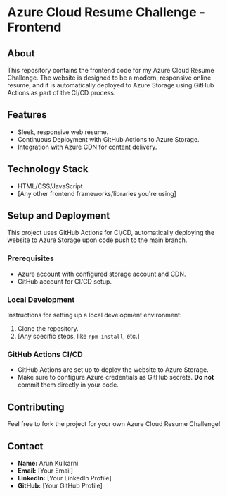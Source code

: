 # Azure Cloud Resume Challenge - Frontend

## About
This repository contains the frontend code for my Azure Cloud Resume Challenge. The website is designed to be a modern, responsive online resume, and it is automatically deployed to Azure Storage using GitHub Actions as part of the CI/CD process.

## Features
- Sleek, responsive web resume.
- Continuous Deployment with GitHub Actions to Azure Storage.
- Integration with Azure CDN for content delivery.

## Technology Stack
- HTML/CSS/JavaScript
- [Any other frontend frameworks/libraries you're using]

## Setup and Deployment
This project uses GitHub Actions for CI/CD, automatically deploying the website to Azure Storage upon code push to the main branch.

### Prerequisites
- Azure account with configured storage account and CDN.
- GitHub account for CI/CD setup.

### Local Development
Instructions for setting up a local development environment:
1. Clone the repository.
2. [Any specific steps, like `npm install`, etc.]

### GitHub Actions CI/CD
- GitHub Actions are set up to deploy the website to Azure Storage.
- Make sure to configure Azure credentials as GitHub secrets. **Do not** commit them directly in your code.

## Contributing
Feel free to fork the project for your own Azure Cloud Resume Challenge!

## Contact
- **Name:** Arun Kulkarni
- **Email:** [Your Email]
- **LinkedIn:** [Your LinkedIn Profile]
- **GitHub:** [Your GitHub Profile]
